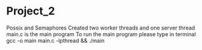 # Project_2
Possix and Semaphores
Created two worker threads and one server thread
main.c is the main program
To run the main program please type in terminal
gcc -o main main.c -lpthread && ./main
